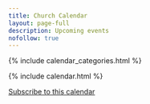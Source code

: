 ```yaml
---
title: Church Calendar
layout: page-full
description: Upcoming events
nofollow: true
---
```


{% include calendar_categories.html %}

{% include calendar.html %}

<div class="container pt-6 pb-6 pb-md-10">
  <div class="row justify-content-center">
    <div class="subscribe">
      <a href="webcal:{{ '/e4b1ffcb4ee645488a4729bd77e0b3d89bc0a70d/calendar.ics' | absolute_url | replace: 'http:', '' | replace: 'https:', '' }}">Subscribe to this calendar</a>
    </div>
  </div>
</div>

<script src="{{ '/assets/js/calendar/calendarbase.esm.js' | relative_url }}"></script>
<script src="{{ '/assets/js/calendar/calendar-entries.js' | relative_url }}"></script>
<script defer src="{{ '/assets/js/calendar/calendar-shell.js' | relative_url }}"></script>
<script defer src="{{ '/assets/js/calendar/calendar-init.js' | relative_url }}"></script>

